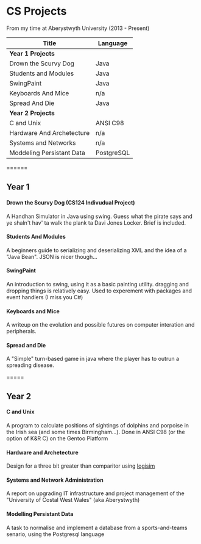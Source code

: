 # CS Projects

From my time at Aberystwyth University (2013 - Present)

|Title                    |Language|
|-------------------------|--------|
|__Year 1 Projects__      |       |
|Drown the Scurvy Dog     |Java    |
|Students and Modules     |Java    |
|SwingPaint               |Java    |
|Keyboards And Mice       |n/a     |
|Spread And Die           |Java    |
|__Year 2 Projects__     |        |
|C and Unix               |ANSI C98|
|Hardware And Archetecture|n/a     |
|Systems and Networks     |n/a     |
|Moddeling Persistant Data|PostgreSQL|


======
## Year 1

#### Drown the Scurvy Dog (CS124 Indivudual Project)
A Handhan Simulator in Java using swing. Guess what the pirate says and ye shaln't hav' ta walk the plank ta Davi Jones Locker. Brief is included.

#### Students And Modules
A beginners guide to serializing and deserializing XML and the idea of a "Java Bean". JSON is nicer though...

#### SwingPaint
An introduction to swing, using it as a basic painting utility. dragging and dropping things is relatively easy. Used to experement with packages and event handlers (I miss you C#)

#### Keyboards and Mice
A writeup on the evolution and possible futures on computer interation and peripherals. 

#### Spread and Die
A "Simple" turn-based game in java where the player has to outrun a spreading disease. 

=====
## Year 2

#### C and Unix
A program to calculate positions of sightings of dolphins and porpoise in the Irish sea (and some times Birmingham...). Done in ANSI C98 (or the option of K&R C) on the Gentoo Platform

#### Hardware and Archetecture
Design for a three bit greater than comparitor using [logisim](http://www.cburch.com/logisim/)

#### Systems and Network Administration
A report on upgrading IT  infrastructure and project management of the "University of Costal West Wales" (aka Aberystwyth)

#### Modelling Persistant Data
A task to normalise and implement a database from a sports-and-teams senario, using the Postgresql language
